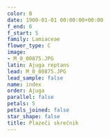 ```yaml
---
color: B
date: 1900-01-01 00:00:00+00:00
f_end: 6
f_start: 5
family: Lamiaceae
flower_type: C
image:
- M_0_00875.JPG
latin: Ajuga reptans
lead: M_0_00875.JPG
lead_sample: false
name: index
order: Ajuga
parallel: false
petals: 5
petals_joined: false
star_shape: false
title: Plazeči skrečnik
---
```


